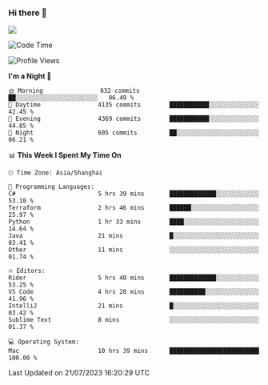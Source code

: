 ### Hi there 👋

<!--
**JJAYCHEN1e/jjaychen1e** is a ✨ _special_ ✨ repository because its `README.md` (this file) appears on your GitHub profile.

Here are some ideas to get you started:

- 🔭 I’m currently working on ...
- 🌱 I’m currently learning ...
- 👯 I’m looking to collaborate on ...
- 🤔 I’m looking for help with ...
- 💬 Ask me about ...
- 📫 How to reach me: ...
- 😄 Pronouns: ...
- ⚡ Fun fact: ...
-->

[![](https://github-readme-stats.vercel.app/api?username=jjaychen1e&show_icons=true)](https://github.com/jjaychen1e/github-readme-stats?count_private=true)

<!--START_SECTION:waka-->
![Code Time](http://img.shields.io/badge/Code%20Time-813%20hrs%208%20mins-blue)

![Profile Views](http://img.shields.io/badge/Profile%20Views-0-blue)

**I'm a Night 🦉** 

```text
🌞 Morning                632 commits         ██░░░░░░░░░░░░░░░░░░░░░░░   06.49 % 
🌆 Daytime                4135 commits        ███████████░░░░░░░░░░░░░░   42.45 % 
🌃 Evening                4369 commits        ███████████░░░░░░░░░░░░░░   44.85 % 
🌙 Night                  605 commits         ██░░░░░░░░░░░░░░░░░░░░░░░   06.21 % 
```


📊 **This Week I Spent My Time On** 

```text
🕑︎ Time Zone: Asia/Shanghai

💬 Programming Languages: 
C#                       5 hrs 39 mins       █████████████░░░░░░░░░░░░   53.10 % 
Terraform                2 hrs 46 mins       ██████░░░░░░░░░░░░░░░░░░░   25.97 % 
Python                   1 hr 33 mins        ████░░░░░░░░░░░░░░░░░░░░░   14.64 % 
Java                     21 mins             █░░░░░░░░░░░░░░░░░░░░░░░░   03.41 % 
Other                    11 mins             ░░░░░░░░░░░░░░░░░░░░░░░░░   01.74 % 

🔥 Editors: 
Rider                    5 hrs 40 mins       █████████████░░░░░░░░░░░░   53.25 % 
VS Code                  4 hrs 28 mins       ██████████░░░░░░░░░░░░░░░   41.96 % 
IntelliJ                 21 mins             █░░░░░░░░░░░░░░░░░░░░░░░░   03.42 % 
Sublime Text             8 mins              ░░░░░░░░░░░░░░░░░░░░░░░░░   01.37 % 

💻 Operating System: 
Mac                      10 hrs 39 mins      █████████████████████████   100.00 % 
```


 Last Updated on 21/07/2023 16:20:29 UTC
<!--END_SECTION:waka-->
